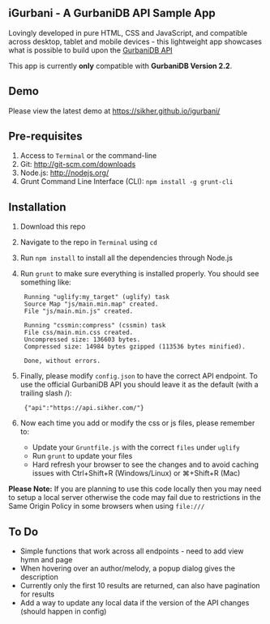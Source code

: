 ## iGurbani - A GurbaniDB API Sample App

Lovingly developed in pure HTML, CSS and JavaScript, and compatible across desktop, tablet and mobile devices - this lightweight app showcases what is possible to build upon the [GurbaniDB API](https://github.com/sikher/gurbanidb)

This app is currently __only__ compatible with __GurbaniDB Version 2.2__.

## Demo
Please view the latest demo at https://sikher.github.io/igurbani/

## Pre-requisites
1. Access to `Terminal` or the command-line
2. Git: http://git-scm.com/downloads
3. Node.js: http://nodejs.org/
4. Grunt Command Line Interface (CLI): `npm install -g grunt-cli`

## Installation
1. Download this repo
2. Navigate to the repo in `Terminal` using `cd`
3. Run `npm install` to install all the dependencies through Node.js
4. Run `grunt` to make sure everything is installed properly. You should see something like:

		Running "uglify:my_target" (uglify) task
		Source Map "js/main.min.map" created.
		File "js/main.min.js" created.

		Running "cssmin:compress" (cssmin) task
		File css/main.min.css created.
		Uncompressed size: 136603 bytes.
		Compressed size: 14984 bytes gzipped (113536 bytes minified).

		Done, without errors.

5. Finally, please modify `config.json` to have the correct API endpoint. To use the official GurbaniDB API you should leave it as the default (with a trailing slash /):

		{"api":"https://api.sikher.com/"}

6. Now each time you add or modify the css or js files, please remember to:
	* Update your `Gruntfile.js` with the correct `files` under `uglify`
	* Run `grunt` to update your files
	* Hard refresh your browser to see the changes and to avoid caching issues with Ctrl+Shift+R (Windows/Linux) or ⌘+Shift+R (Mac)

__Please Note:__ If you are planning to use this code locally then you may need to setup a local server otherwise the code may fail due to restrictions in the Same Origin Policy in some browsers when using `file:///`

## To Do
- Simple functions that work across all endpoints - need to add view hymn and page
- When hovering over an author/melody, a popup dialog gives the description
- Currently only the first 10 results are returned, can also have pagination for results
- Add a way to update any local data if the version of the API changes (should happen in config)
